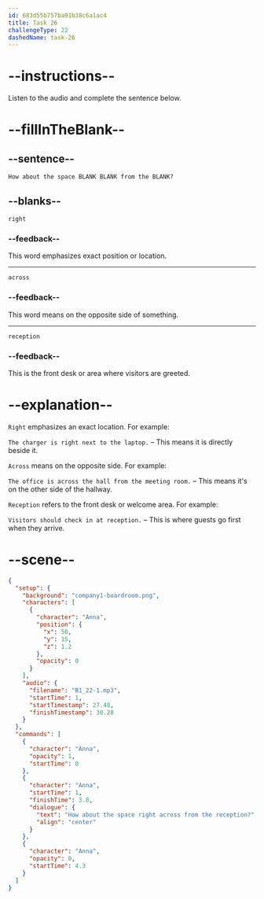 ```yaml
---
id: 683d55b757ba91b38c6a1ac4
title: Task 26
challengeType: 22
dashedName: task-26
---
```


<!-- (Audio) Anna: How about the space right across from the reception? -->

# --instructions--

Listen to the audio and complete the sentence below.

# --fillInTheBlank--

## --sentence--

`How about the space BLANK BLANK from the BLANK?`

## --blanks--

`right`

### --feedback--

This word emphasizes exact position or location.

---

`across`

### --feedback--

This word means on the opposite side of something.

---

`reception`

### --feedback--

This is the front desk or area where visitors are greeted.

# --explanation--

`Right` emphasizes an exact location. For example:  

`The charger is right next to the laptop.` – This means it is directly beside it.

`Across` means on the opposite side. For example:  

`The office is across the hall from the meeting room.` – This means it's on the other side of the hallway.

`Reception` refers to the front desk or welcome area. For example:  

`Visitors should check in at reception.` – This is where guests go first when they arrive.

# --scene--

```json
{
  "setup": {
    "background": "company1-boardroom.png",
    "characters": [
      {
        "character": "Anna",
        "position": {
          "x": 50,
          "y": 15,
          "z": 1.2
        },
        "opacity": 0
      }
    ],
    "audio": {
      "filename": "B1_22-1.mp3",
      "startTime": 1,
      "startTimestamp": 27.48,
      "finishTimestamp": 30.28
    }
  },
  "commands": [
    {
      "character": "Anna",
      "opacity": 1,
      "startTime": 0
    },
    {
      "character": "Anna",
      "startTime": 1,
      "finishTime": 3.8,
      "dialogue": {
        "text": "How about the space right across from the reception?",
        "align": "center"
      }
    },
    {
      "character": "Anna",
      "opacity": 0,
      "startTime": 4.3
    }
  ]
}
```
